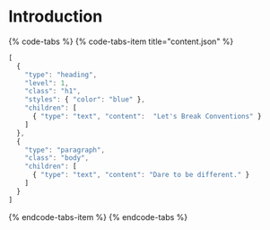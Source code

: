 # Introduction

{% code-tabs %}
{% code-tabs-item title="content.json" %}
```javascript
[
  {
    "type": "heading",
    "level": 1,
    "class": "h1",
    "styles": { "color": "blue" },
    "children": [
      { "type": "text", "content":  "Let's Break Conventions" }
    ]
  },
  {
    "type": "paragraph",
    "class": "body",
    "children": [
      { "type": "text", "content": "Dare to be different." }
    ]
  }
]
```
{% endcode-tabs-item %}
{% endcode-tabs %}



